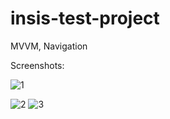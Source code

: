 # insis-test-project

MVVM, Navigation

Screenshots:

![1](https://user-images.githubusercontent.com/10238236/61785363-ff7dc900-ae24-11e9-8001-d48214a3aea3.png)

![2](https://user-images.githubusercontent.com/10238236/61785429-1c1a0100-ae25-11e9-95eb-631d4efa2fcd.png)
![3](https://user-images.githubusercontent.com/10238236/61785473-318f2b00-ae25-11e9-882c-165ce4ad3486.png)
